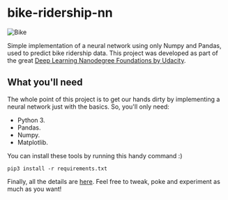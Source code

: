 # bike-ridership-nn

![Bike](https://upload.wikimedia.org/wikipedia/commons/thumb/d/d0/Cycliste_%C3%A0_place_d%27Italie-Paris_crop.jpg/1200px-Cycliste_%C3%A0_place_d%27Italie-Paris_crop.jpg)

Simple implementation of a neural network using only Numpy and Pandas, used to predict bike ridership data. This project was developed as part of the great [Deep Learning Nanodegree Foundations by Udacity](https://www.udacity.com/course/deep-learning-nanodegree-foundation--nd101).

## What you'll need
The whole point of this project is to get our hands dirty by implementing a neural network just with the basics. So, you'll only need:

* Python 3.
* Pandas.
* Numpy.
* Matplotlib.

You can install these tools by running this handy command :)

`pip3 install -r requirements.txt`

Finally, all the details are [here](https://github.com/jesus-a-martinez-v/bike-ridership-nn/blob/master/neural-network.ipynb). Feel free to tweak, poke and experiment as much as you want!
